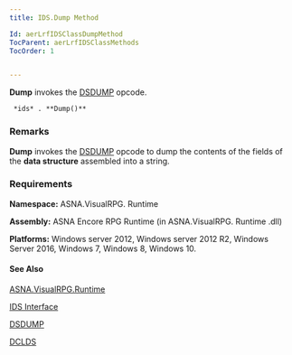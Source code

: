 ```yaml
---
title: IDS.Dump Method

Id: aerLrfIDSClassDumpMethod
TocParent: aerLrfIDSClassMethods
TocOrder: 1


---
```


**Dump** invokes the [DSDUMP](DSDUMP.html) opcode. 

```
 *ids* . **Dump()** 
```

### Remarks
**Dump** invokes the [DSDUMP](DSDUMP.html) opcode to dump the contents of the fields of the **data structure** assembled into a string. 

### Requirements
**Namespace:** ASNA.VisualRPG. Runtime 

**Assembly:** ASNA Encore RPG Runtime (in ASNA.VisualRPG. Runtime .dll) 

**Platforms:** Windows server 2012, Windows server 2012 R2, Windows Server 2016, Windows 7, Windows 8, Windows 10. 

#### See Also
[ASNA.VisualRPG.Runtime](ecrLrfRuntimeNamespace.html)

[IDS Interface](ecrLrfIDSClass.html)

[DSDUMP](DSDUMP.html)

[DCLDS](DCLDS.html) 
